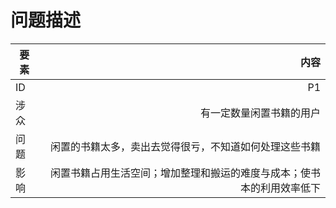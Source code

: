 # 问题描述

| **要素** | **内容** |
| --- | ---: |
| ID | P1 |
| 涉众 | 有一定数量闲置书籍的用户 |
| 问题 | 闲置的书籍太多，卖出去觉得很亏，不知道如何处理这些书籍 |
| 影响 | 闲置书籍占用生活空间；增加整理和搬运的难度与成本；使书本的利用效率低下 |

